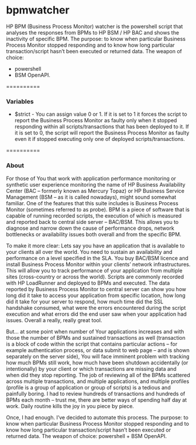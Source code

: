 bpmwatcher
==========

HP BPM (Business Process Monitor)  watcher is the powershell script that analyses the responses from BPMs to HP BSM / HP BAC and shows the inactivity of specific BPM. 
The purpose: to know when particular Business Process Monitor stopped responding and to know how long particular transaction/script hasn’t been executed or returned data. 
The weapon of choice: 
* powershell 
* BSM OpenAPI.

==========
### Variables

* $strict - You can assign value 0 or 1. If it is set to 1 it forces the script to report the Business Process Monitor as faulty only when it stopped responding within all scripts/transactions that has been deployed to it. If it is set to 0, the script will report the Business Process Monitor as faulty even it if stopped executing only one of deployed scripts/transactions.


==========

### About 

For those of You that work with application performance monitoring or synthetic user experience monitoring the name of HP Business Availability Center (BAC – formerly known as Mercury Topaz) or HP Business Service Management (BSM – as it is called nowadays), might sound somewhat familiar. One of the features that this suite includes is Business Process Monitor (sometimes referred to as probe). BPM is a piece of software that is capable of running recorded scripts, the execution of which is measured and reported back to central side server – BAC/BSM. This allows you to diagnose and narrow down the cause of performance drops, network bottlenecks or availability issues both overall and from the specific BPM.

To make it more clear:
Lets say you have an application that is available to your clients all over the world. You need to sustain an availability and performance on a level specified in the SLA. You buy BAC/BSM licence and install Business Process Monitor within your clients’ network infrastructures. This will allow you to track performance of your application from multiple sites (cross-country or across the world). Scripts are commonly recorded with HP LoadRunner and deployed to BPMs and executed. The data reported by Business Process Monitor to central server can show you how long did it take to access your application from specific location, how long did it take for your server to respond, how much time did the SSL handshake consumed, what were the errors encountered during the script execution and what errors did the end user saw when your application had issues. Overall a really, really great tool.

But… at some point when number of Your applications increases and with those the number of BPMs and sustained transactions as well (transaction is a block of code within the script that contains particular actions – for example authentication process, or data submit to web page – and is shown separately on the server side), You will face imminent problem with tracking how much BPMs still work, how much have been shutdown accidentally (or intentionally) by your client or which transactions are missing data and when did they stop reporting. The job of reviewing all of the BPMs scattered across multiple transactions, and multiple applications, and multiple profiles (profile is a group of application or group of scripts) is a tedious and painfully boring. I had to review hundreds of transactions and hundreds of BPMs each month – trust me, there are better ways of spending half day at work. Daily routine kills the joy in you piece by piece.

Once, I had enough. I’ve decided to automate this process.
The purpose: to know when particular Business Process Monitor stopped responding and to know how long particular transaction/script hasn’t been executed or returned data.
The weapon of choice: powershell + BSM OpenAPI.

